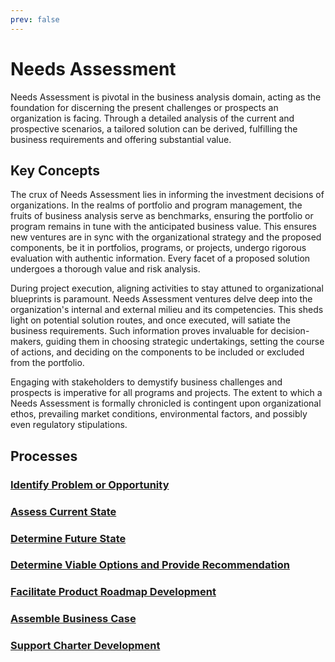 ```yaml
---
prev: false
---
```


# Needs Assessment

Needs Assessment is pivotal in the business analysis domain, acting as the foundation for discerning the present challenges or prospects an organization is facing. Through a detailed analysis of the current and prospective scenarios, a tailored solution can be derived, fulfilling the business requirements and offering substantial value.

## Key Concepts

The crux of Needs Assessment lies in informing the investment decisions of organizations. In the realms of portfolio and program management, the fruits of business analysis serve as benchmarks, ensuring the portfolio or program remains in tune with the anticipated business value. This ensures new ventures are in sync with the organizational strategy and the proposed components, be it in portfolios, programs, or projects, undergo rigorous evaluation with authentic information. Every facet of a proposed solution undergoes a thorough value and risk analysis.

During project execution, aligning activities to stay attuned to organizational blueprints is paramount. Needs Assessment ventures delve deep into the organization's internal and external milieu and its competencies. This sheds light on potential solution routes, and once executed, will satiate the business requirements. Such information proves invaluable for decision-makers, guiding them in choosing strategic undertakings, setting the course of actions, and deciding on the components to be included or excluded from the portfolio.

Engaging with stakeholders to demystify business challenges and prospects is imperative for all programs and projects. The extent to which a Needs Assessment is formally chronicled is contingent upon organizational ethos, prevailing market conditions, environmental factors, and possibly even regulatory stipulations.

## Processes

### [Identify Problem or Opportunity](/content/gist/business-analysis/processes/identify-problem-or-opportunity.md)

### [Assess Current State](/content/gist/business-analysis/processes/assess-current-state.md)

### [Determine Future State](/content/gist/business-analysis/processes/determine-future-state.md)

### [Determine Viable Options and Provide Recommendation](/content/gist/business-analysis/processes/determine-viable-options-and-provide-recommendation.md)

### [Facilitate Product Roadmap Development](/content/gist/business-analysis/processes/facilitate-product-roadmap-development.md)

### [Assemble Business Case](/content/gist/business-analysis/processes/assemble-business-case.md)

### [Support Charter Development](/content/gist/business-analysis/processes/support-charter-development.md)

